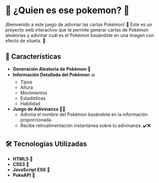 # 🎨 **¿Quien es ese pokemon?** 🐾

¡Bienvenido a este juego de adivinar las cartas Pokémon! 🎉 Este es un proyecto web interactivo que te permite generar cartas de Pokémon aleatorias y adivinar cuál es el Pokémon basándote en una imagen con efecto de silueta. 🌟

## 🚀 **Características**

- **Generación Aleatoria de Pokémon** 🔄
- **Información Detallada del Pokémon** 📊
  - Tipos
  - Altura
  - Movimientos
  - Estadísticas
  - Habilidad
- **Juego de Adivinanza** 🕵️‍♂️
  - Adivina el nombre del Pokémon basándote en la información proporcionada.
  - Recibe retroalimentación instantánea sobre tu adivinanza. ✔️❌

## 🛠️ **Tecnologías Utilizadas**

- **HTML5** 📝
- **CSS3** 🎨
- **JavaScript ES6** 📜
- **PokeAPI** 🧩
